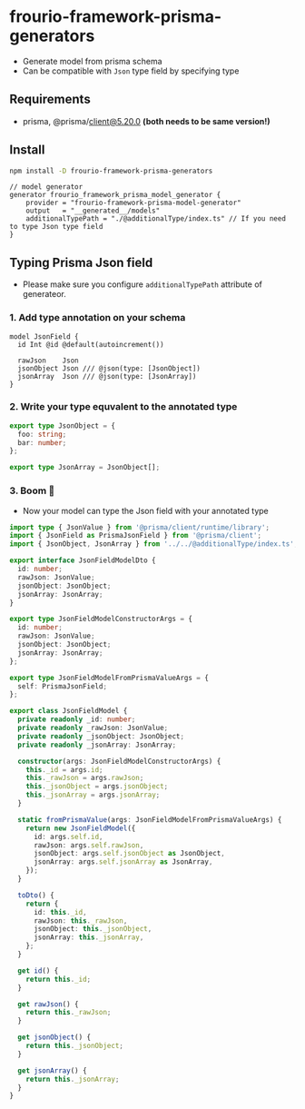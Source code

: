 # frourio-framework-prisma-generators
- Generate model from prisma schema
- Can be compatible with `Json` type field by specifying type 

## Requirements
- prisma, @prisma/client@5.20.0 **(both needs to be same version!)**

## Install

```bash
npm install -D frourio-framework-prisma-generators
```

```prisma
// model generator
generator frourio_framework_prisma_model_generator {
    provider = "frourio-framework-prisma-model-generator"
    output   = "__generated__/models"
    additionalTypePath = "./@additionalType/index.ts" // If you need to type Json type field
}
```

## Typing Prisma Json field
- Please make sure you configure `additionalTypePath` attribute of generateor.

### 1. Add type annotation on your schema
```prisma
model JsonField {
  id Int @id @default(autoincrement())

  rawJson    Json
  jsonObject Json /// @json(type: [JsonObject])
  jsonArray  Json /// @json(type: [JsonArray])
}
```

### 2. Write your type equvalent to the annotated type
```ts
export type JsonObject = {
  foo: string;
  bar: number;
};

export type JsonArray = JsonObject[];
``` 

### 3. Boom 🚀
- Now your model can type the Json field with your annotated type

```ts
import type { JsonValue } from '@prisma/client/runtime/library';
import { JsonField as PrismaJsonField } from '@prisma/client';
import { JsonObject, JsonArray } from '../../@additionalType/index.ts';

export interface JsonFieldModelDto {
  id: number;
  rawJson: JsonValue;
  jsonObject: JsonObject;
  jsonArray: JsonArray;
}

export type JsonFieldModelConstructorArgs = {
  id: number;
  rawJson: JsonValue;
  jsonObject: JsonObject;
  jsonArray: JsonArray;
};

export type JsonFieldModelFromPrismaValueArgs = {
  self: PrismaJsonField;
};

export class JsonFieldModel {
  private readonly _id: number;
  private readonly _rawJson: JsonValue;
  private readonly _jsonObject: JsonObject;
  private readonly _jsonArray: JsonArray;

  constructor(args: JsonFieldModelConstructorArgs) {
    this._id = args.id;
    this._rawJson = args.rawJson;
    this._jsonObject = args.jsonObject;
    this._jsonArray = args.jsonArray;
  }

  static fromPrismaValue(args: JsonFieldModelFromPrismaValueArgs) {
    return new JsonFieldModel({
      id: args.self.id,
      rawJson: args.self.rawJson,
      jsonObject: args.self.jsonObject as JsonObject,
      jsonArray: args.self.jsonArray as JsonArray,
    });
  }

  toDto() {
    return {
      id: this._id,
      rawJson: this._rawJson,
      jsonObject: this._jsonObject,
      jsonArray: this._jsonArray,
    };
  }

  get id() {
    return this._id;
  }

  get rawJson() {
    return this._rawJson;
  }

  get jsonObject() {
    return this._jsonObject;
  }

  get jsonArray() {
    return this._jsonArray;
  }
}
```
